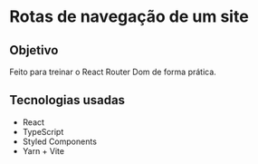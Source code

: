 # Rotas de navegação de um site

## Objetivo
Feito para treinar o React Router Dom de forma prática.

## Tecnologias usadas
- React
- TypeScript
- Styled Components
- Yarn + Vite



